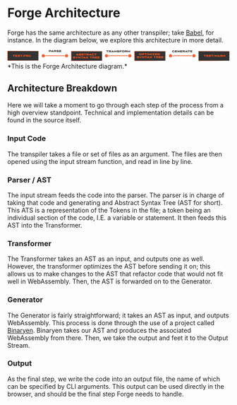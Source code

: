 # Forge Architecture

Forge has the same architecture as any other transpiler; take [Babel](https://babeljs.io/), for instance. 
In the diagram below, we explore this architecture in more detail.

<img src="/_assets/architecture.svg" alt="Forge Architecture">
*This is the Forge Architecture diagram.*

## Architecture Breakdown

Here we will take a moment to go through each step of the process from a high overview standpoint.
Technical and implementation details can be found in the source itself.

### Input Code

The transpiler takes a file or set of files as an argument. The files are then opened using the input
stream function, and read in line by line.

### Parser / AST

The input stream feeds the code into the parser. The parser is in charge of taking that code and generating
and Abstract Syntax Tree (AST for short). This ATS is a representation of the Tokens in the file; a token
being an individual section of the code, I.E. a variable or statement. It then feeds this AST into the
Transformer.

### Transformer

The Transformer takes an AST as an input, and outputs one as well. However, the transformer optimizes the AST
before sending it on; this allows us to make changes to the AST that refactor code that would not fit well
in WebAssembly. Then, the AST is forwarded on to the Generator.

### Generator

The Generator is fairly straightforward; it takes an AST as input, and outputs WebAssembly. This process is
done through the use of a project called [Binaryen](https://github.com/WebAssembly/binaryen). Binaryen
takes our AST and produces the associated WebAssembly from there. Then, we take the output and feet it to
the Output Stream.

### Output

As the final step, we write the code into an output file, the name of which can be specified by CLI arguments.
This output can be used directly in the browser, and should be the final step Forge needs to handle.
